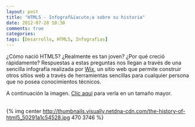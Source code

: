 ```yaml
---
layout: post
title: "HTML5 - Infograf&iacute;a sobre su historia"
date: 2012-07-28 10:30
comments: true
categories: 
tags: [Desarrollo, HTML5, Infografias]
---
```


¿Cómo nació HTML5? ¿Realmente es tan joven? ¿Por qué creció rápidamente? Respuestas a estas preguntas nos llegan a través de una sencilla infografía realizada por [Wix](http://wix.com/), un sitio web que permite construir otros sitios web a través de herramientas sencillas para cualquier persona que no posea conocimientos técnicos.

A continuación la imagen. [Clic aquí](http://thumbnails.visually.netdna-cdn.com/the-history-of-html5_50291a1c54528.jpg) para verla en un tamaño mayor.
<br><br>
<!-- more -->

{% img center http://thumbnails.visually.netdna-cdn.com/the-history-of-html5_50291a1c54528.jpg 470 3746 %}